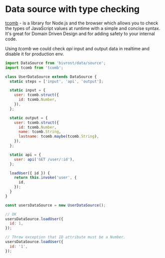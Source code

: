 # Data source with type checking

[tcomb](https://github.com/gcanti/tcomb) - is a library for Node.js and the
browser which allows you to check the types of JavaScript values at runtime with
a simple and concise syntax. It's great for Domain Driven Design and for adding
safety to your internal code.

Using _tcomb_ we could check _api_ input and output data in realtime and disable
it for production env.

```js
import DataSource from 'bivrost/data/source';
import tcomb from 'tcomb';

class UserDataSource extends DataSource {
  static steps = ['input', 'api', 'output'];

  static input = {
    user: tcomb.struct({
      id: tcomb.Number,
    }),
  };

  static output = {
    user: tcomb.struct({
      id: tcomb.Number,
      name: tcomb.String,
      lastname: tcomb.maybe(tcomb.String),
    }),
  };

  static api = {
    user: api('GET /user/:id'),
  };

  loadUser({ id }) {
    return this.invoke('user', {
      id,
    });
  }
}

const usersDataSource = new UserDataSource();

// OK
usersDataSource.loadUser({
  id: 1,
});

// Throw exception that ID attribute must be a Number.
usersDataSource.loadUser({
  id: '1',
});
```
